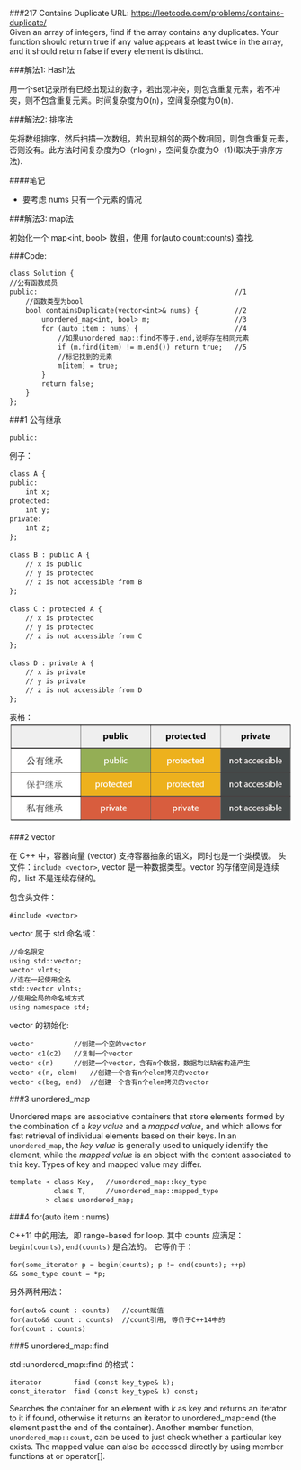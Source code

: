 ###217 Contains Duplicate
URL: https://leetcode.com/problems/contains-duplicate/</br>
Given an array of integers, find if the array contains any duplicates. Your function should return true if any value appears at least twice in the array, and it should return false if every element is distinct.

###解法1: Hash法

用一个set记录所有已经出现过的数字，若出现冲突，则包含重复元素，若不冲突，则不包含重复元素。时间复杂度为O(n)，空间复杂度为O(n).

###解法2: 排序法

先将数组排序，然后扫描一次数组，若出现相邻的两个数相同，则包含重复元素，否则没有。此方法时间复杂度为O（nlogn），空间复杂度为O（1)(取决于排序方法).

####笔记

- 要考虑 nums 只有一个元素的情况

###解法3: map法

初始化一个 map<int, bool> 数组，使用 for(auto count:counts) 查找.

###Code:

	class Solution {
	//公有函数成员
	public:													//1
		//函数类型为bool
    	bool containsDuplicate(vector<int>& nums) {			//2
        	unordered_map<int, bool> m;						//3
        	for (auto item : nums) {						//4
        		//如果unordered_map::find不等于.end,说明存在相同元素
            	if (m.find(item) != m.end()) return true;	//5
            	//标记找到的元素
            	m[item] = true;
        	}
        	return false;
    	}
	};

###1 公有继承

	public:

例子：

	class A {
	public:
	    int x;
	protected:
	    int y;
	private:
	    int z;
	};

	class B : public A {
	    // x is public
	    // y is protected
	    // z is not accessible from B
	};

	class C : protected A {
	    // x is protected
	    // y is protected
	    // z is not accessible from C
	};

	class D : private A {
	    // x is private
	    // y is private
	    // z is not accessible from D
	};

表格：</br>
![img](public.png)</br>

###2 vector<int>

在 C++ 中，容器向量 (vector) 支持容器抽象的语义，同时也是一个类模版。
头文件：`include <vector>`, vector<int> 是一种数据类型。vector 的存储空间是连续的，list 不是连续存储的。

包含头文件：

	#include <vector>

vector 属于 std 命名域：

	//命名限定
	using std::vector;
	vector vlnts;
	//连在一起使用全名
	std::vector vlnts;
	//使用全局的命名域方式
	using namespace std;

vector 的初始化:

	vector			//创建一个空的vector
	vector c1(c2)	//复制一个vector
	vector c(n)		//创建一个vector，含有n个数据，数据均以缺省构造产生
	vector c(n, elem)	//创建一个含有n个elem拷贝的vector
	vector c(beg, end)	//创建一个含有n个elem拷贝的vector

###3 unordered_map

Unordered maps are associative containers that store elements formed by the combination of a _key value_ and a _mapped value_, and which allows for fast retrieval of individual elements based on their keys.
In an `unordered_map`, the _key value_ is generally used to uniquely identify the element, while the _mapped value_ is an object with the content associated to this key. Types of key and mapped value may differ.

	template < class Key,	//unordered_map::key_type
			   class T,		//unordered_map::mapped_type
			 > class unordered_map;

###4 for(auto item : nums)

C++11 中的用法，即 range-based for loop. 其中 counts 应满足：`begin(counts)`, `end(counts)` 是合法的。
它等价于：

	for(some_iterator p = begin(counts); p != end(counts); ++p)
	&& some_type count = *p;

另外两种用法：

	for(auto& count : counts)	//count赋值
	for(auto&& count : counts)	//count引用, 等价于C++14中的
	for(count : counts)

###5 unordered_map::find

std::unordered_map::find 的格式：
	
	iterator 		find (const key_type& k);
	const_iterator	find (const key_type& k) const;

Searches the container for an element with _k_ as key and returns an iterator to it if found, otherwise it returns an iterator to unordered_map::end (the element past the end of the container).
Another member function, `unordered_map::count`, can be used to just check whether a particular key exists.
The mapped value can also be accessed directly by using member functions at or operator[].